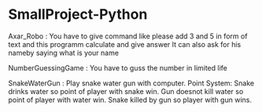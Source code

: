 # SmallProject-Python
Axar_Robo :
  You have to give command like please add 3 and 5 in form of text and this programm calculate and give answer
  It can also ask for his nameby saying what is your name
  
NumberGuessingGame :
  You have to guss the number in limited life
  
SnakeWaterGun :
  Play snake water gun with computer. 
  Point System:
    Snake drinks water so point of player with snake win.
    Gun doesnot kill water so point of player with water win.
    Snake killed by gun so player with gun wins.
    
